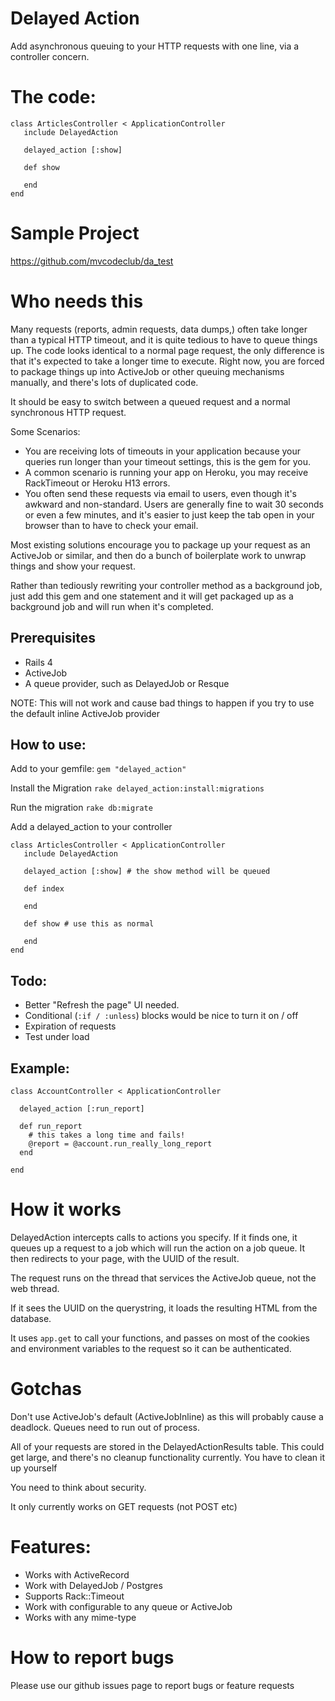 # Delayed Action
Add asynchronous queuing to your HTTP requests with one line, via a controller concern.  

# The code:
```
class ArticlesController < ApplicationController
   include DelayedAction
   
   delayed_action [:show] 
   
   def show
     
   end
end
```

# Sample Project
https://github.com/mvcodeclub/da_test

# Who needs this
Many requests (reports, admin requests, data dumps,) often take longer than a typical HTTP timeout, and it is quite tedious to have to queue things up.    The code looks identical to a normal page request, the only difference is that it's expected to take a longer time to execute.  Right now, you are forced to package things up into ActiveJob or other queuing mechanisms manually, and there's lots of duplicated code.

It should be easy to switch between a queued request and a normal synchronous HTTP request.

Some Scenarios:
* You are receiving lots of timeouts in your application because your  queries run longer than your timeout settings, this is the gem for you.
* A common scenario is running your app on Heroku, you may receive RackTimeout or Heroku H13 errors. 
* You often send these requests via email to users, even though it's awkward and non-standard.  Users are generally fine to wait 30 seconds or even a few minutes, and it's easier to just keep the tab open in your browser than to have to check your email.

Most existing solutions encourage you to package up your request as an ActiveJob or similar, and then do a bunch of boilerplate work to unwrap things and show your request.  

Rather than tediously rewriting your controller method as a background job, just add this gem and one statement and it will get packaged up as a background job and will run when it's completed.

## Prerequisites
 * Rails 4
 * ActiveJob
 * A queue provider, such as DelayedJob or Resque
 
NOTE: This will not work and cause bad things to happen if you try to use the default inline ActiveJob provider

## How to use:

Add to your gemfile:
``` gem "delayed_action" ```

Install the Migration
``` rake delayed_action:install:migrations ```

Run the migration
``` rake db:migrate ```

Add a delayed_action to your controller
```
class ArticlesController < ApplicationController
   include DelayedAction
   
   delayed_action [:show] # the show method will be queued
   
   def index
   
   end
   
   def show # use this as normal
   
   end
end

```

## Todo:
- Better "Refresh the page" UI needed.
- Conditional (`:if / :unless`) blocks would be nice to turn it on / off
- Expiration of requests
- Test under load

## Example:
```
class AccountController < ApplicationController

  delayed_action [:run_report]

  def run_report
    # this takes a long time and fails!
    @report = @account.run_really_long_report
  end

end
```

# How it works
DelayedAction intercepts calls to actions you specify.  If it finds one, it queues up a request to a job which will run the action on a job queue.  It then redirects to your page, with the UUID of the result.  

The request runs on the thread that services the ActiveJob queue, not the web thread.

If it sees the UUID on the querystring, it loads the resulting HTML from the database.

It uses `app.get` to call your functions, and passes on most of the cookies and environment variables to the request so it can be authenticated.

# Gotchas
Don't use ActiveJob's default (ActiveJobInline) as this will probably cause a deadlock.  Queues need to run out of process.

All of your requests are stored in the DelayedActionResults table. This could get large, and there's no cleanup functionality currently.  You have to clean it up yourself

You need to think about security.  

It only currently works on GET requests (not POST etc)

# Features:
* Works with ActiveRecord
* Work with DelayedJob / Postgres
* Supports Rack::Timeout
* Work with configurable to any queue or ActiveJob
* Works with any mime-type

# How to report bugs
Please use our github issues page to report bugs or feature requests
